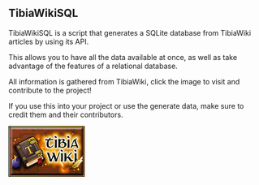 ## TibiaWikiSQL

TibiaWikiSQL is a script that generates a SQLite database from TibiaWiki articles by using its API.

This allows you to have all the data available at once, as well as take advantage of the features of a relational database.

All information is gathered from TibiaWiki, click the image to visit and contribute to the project!

If you use this into your project or use the generate data, make sure to credit them and their contributors.

[![TibiaWiki Logo](images/TibiaWiki.gif)](https://tibia.fandom.com/wiki/Main_Page)
